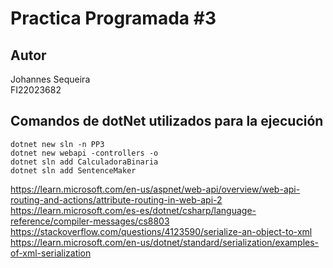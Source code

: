 # Practica Programada #3

## Autor
Johannes Sequeira <br />
FI22023682

## Comandos de dotNet utilizados para la ejecución

```
dotnet new sln -n PP3
dotnet new webapi -controllers -o 
dotnet sln add CalculadoraBinaria
dotnet sln add SentenceMaker
```

https://learn.microsoft.com/en-us/aspnet/web-api/overview/web-api-routing-and-actions/attribute-routing-in-web-api-2
https://learn.microsoft.com/es-es/dotnet/csharp/language-reference/compiler-messages/cs8803
https://stackoverflow.com/questions/4123590/serialize-an-object-to-xml
https://learn.microsoft.com/en-us/dotnet/standard/serialization/examples-of-xml-serialization
